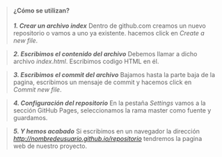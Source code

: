 > ####  ¿Cómo se utilizan?
> ***1. Crear un archivo index***
    Dentro de github.com creamos un nuevo repositorio o vamos a uno ya existente. hacemos click en *Create a new file*. 

> ***2. Escribimos el contenido del archivo***
    Debemos llamar a dicho archivo *index.html*. Escribimos codigo HTML en él.

> ***3. Escribimos el commit del archivo***
    Bajamos hasta la parte baja de la pagina, escribimos un mensaje de commit y hacemos click en *Commit new file*.

> ***4. Configuración del repositorio***
    En la pestaña *Settings* vamos a la sección GitHub Pages, seleccionamos la rama master como fuente y guardamos.

> ***5. Y hemos acabado***
    Si escribimos en un navegador la dirección *http://nombredeusuario.github.io/repositorio* tendremos la pagina web de nuestro proyecto.
  